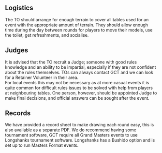 ## Logistics
The TO should arrange for enough terrain to cover all tables used for an event with the appropriate amount of terrain. They should allow enough time during the day between rounds for players to move their models, use the toilet, get refreshments, and socialise.  
## Judges
It is advised that the TO recruit a Judge; someone with good rules knowledge and an ability to be impartial, especially if they are not confident about the rules themselves. TOs can always contact GCT and we can look for a Retainer Volunteer in their area.  
For local events this may not be necessary as at more casual events it is quite common for difficult rules issues to be solved with help from players at neighbouring tables.  One person, however, should be appointed Judge to make final decisions, and official answers can be sought after the event.  
## Records
We have provided a record sheet to make drawing each round easy, this is also available as a separate PDF.  We do recommend having some tournament software, GCT require all Grand Masters events to use Longshanks tournament software.  Longshanks has a Bushido option and is set up to run Masters Format events.  